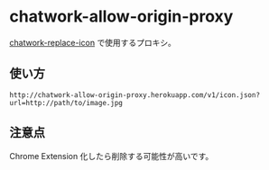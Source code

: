 chatwork-allow-origin-proxy
===========================

[chatwork-replace-icon](https://github.com/chocoby/chatwork-replace-icon) で使用するプロキシ。

使い方
------

```
http://chatwork-allow-origin-proxy.herokuapp.com/v1/icon.json?url=http://path/to/image.jpg
```

注意点
------
Chrome Extension 化したら削除する可能性が高いです。
